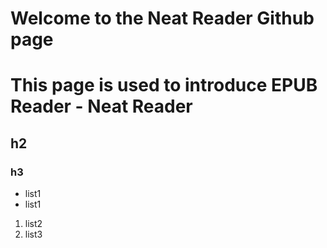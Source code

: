 # Welcome to the Neat Reader Github page
# This page is used to introduce EPUB Reader - Neat Reader
## h2
### h3

* list1
* list1
1. list2
1. list3
